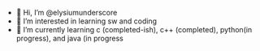 - 👋 Hi, I’m @elysiumunderscore
- 👀 I’m interested in learning sw and coding
- 🌱 I’m currently learning c (completed-ish), c++ (completed), python(in progress), and java (in progress

<!---
elysiumunderscore/elysiumunderscore is a ✨ special ✨ repository because its `README.md` (this file) appears on your GitHub profile.
You can click the Preview link to take a look at your changes.
--->
